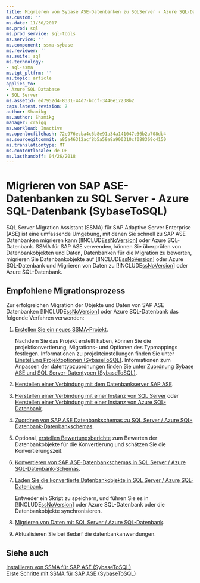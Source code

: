 ```yaml
---
title: Migrieren von Sybase ASE-Datenbanken zu SQLServer - Azure SQL-Datenbank | Microsoft Docs
ms.custom: ''
ms.date: 11/30/2017
ms.prod: sql
ms.prod_service: sql-tools
ms.service: ''
ms.component: ssma-sybase
ms.reviewer: ''
ms.suite: sql
ms.technology:
- sql-ssma
ms.tgt_pltfrm: ''
ms.topic: article
applies_to:
- Azure SQL Database
- SQL Server
ms.assetid: ed7952d4-8331-44d7-bccf-3440e17238b2
caps.latest.revision: 7
author: Shamikg
ms.author: Shamikg
manager: craigg
ms.workload: Inactive
ms.openlocfilehash: 72e976ecba4c6b8e91a34a141047e36b2a708db4
ms.sourcegitcommit: a85a46312acf8b5a59a8a900310cf088369c4150
ms.translationtype: MT
ms.contentlocale: de-DE
ms.lasthandoff: 04/26/2018
---
```

# <a name="migrating-sap-ase-databases-to-sql-server---azure-sql-database-sybasetosql"></a>Migrieren von SAP ASE-Datenbanken zu SQL Server - Azure SQL-Datenbank (SybaseToSQL)
SQL Server Migration Assistant (SSMA) für SAP Adaptive Server Enterprise (ASE) ist eine umfassende Umgebung, mit denen Sie schnell zu SAP ASE Datenbanken migrieren kann [!INCLUDE[ssNoVersion](../../includes/ssnoversion_md.md)] oder Azure SQL-Datenbank. SSMA für SAP ASE verwenden, können Sie überprüfen von Datenbankobjekten und Daten, Datenbanken für die Migration zu bewerten, migrieren Sie Datenbankobjekte auf [!INCLUDE[ssNoVersion](../../includes/ssnoversion_md.md)] oder Azure SQL-Datenbank und Migrieren von Daten zu [!INCLUDE[ssNoVersion](../../includes/ssnoversion_md.md)] oder Azure SQL-Datenbank.  
  
## <a name="recommended-migration-process"></a>Empfohlene Migrationsprozess  
Zur erfolgreichen Migration der Objekte und Daten von SAP ASE Datenbanken [!INCLUDE[ssNoVersion](../../includes/ssnoversion_md.md)] oder Azure SQL-Datenbank das folgende Verfahren verwenden:  
  
1.  [Erstellen Sie ein neues SSMA-Projekt](http://msdn.microsoft.com/en-us/11091d95-c488-48c3-891a-743cac94ac93).  
  
    Nachdem Sie das Projekt erstellt haben, können Sie die projektkonvertierung, Migrations- und Optionen des Typmappings festlegen. Informationen zu projekteinstellungen finden Sie unter [Einstellung Projektoptionen &#40;SybaseToSQL&#41;](../../ssma/sybase/setting-project-options-sybasetosql.md). Informationen zum Anpassen der datentypzuordnungen finden Sie unter [Zuordnung Sybase ASE und SQL Server-Datentypen &#40;SybaseToSQL&#41;](../../ssma/sybase/mapping-sybase-ase-and-sql-server-data-types-sybasetosql.md).  
  
2.  [Herstellen einer Verbindung mit dem Datenbankserver SAP ASE](http://msdn.microsoft.com/en-us/a45a2330-9175-4c9e-af38-ef920e350614).  
  
3.  [Herstellen einer Verbindung mit einer Instanz von SQL Server](http://msdn.microsoft.com/en-us/dd368a1a-45b0-40e9-b4d3-5cdb48c26606) oder [Herstellen einer Verbindung mit einer Instanz von Azure SQL-Datenbank](http://msdn.microsoft.com/en-us/9e77e4b0-40c0-455c-8431-ca5d43849aa7).  
  
4.  [Zuordnen von SAP ASE Datenbankschemas zu SQL Server / Azure SQL-Datenbank-Datenbankschemas](http://msdn.microsoft.com/en-us/2c927003-c49d-4fe1-8e3e-5b2899166268).  
  
5.  Optional, [erstellen Bewertungsberichte](http://msdn.microsoft.com/en-us/eb996b7c-1eef-4f73-b5e6-2fa6faf7336c) zum Bewerten der Datenbankobjekte für die Konvertierung und schätzen Sie die Konvertierungszeit.  
  
6.  [Konvertieren von SAP ASE-Datenbankschemas in SQL Server / Azure SQL-Datenbank-Schemas](http://msdn.microsoft.com/en-us/509cb65d-2f54-427a-83d7-37919cc4e3e3).  
  
7.  [Laden Sie die konvertierte Datenbankobjekte in SQL Server / Azure SQL-Datenbank](http://msdn.microsoft.com/en-us/4c59256f-99a8-4351-9559-a455813dbd06).  
  
    Entweder ein Skript zu speichern, und führen Sie es in [!INCLUDE[ssNoVersion](../../includes/ssnoversion_md.md)] oder Azure SQL-Datenbank oder die Datenbankobjekte synchronisieren.  
  
8.  [Migrieren von Daten mit SQL Server / Azure SQL-Datenbank](http://msdn.microsoft.com/en-us/54a39f5e-9250-4387-a3ae-eae47c799811).  
  
9. Aktualisieren Sie bei Bedarf die datenbankanwendungen.  
  
## <a name="see-also"></a>Siehe auch  
[Installieren von SSMA für SAP ASE &#40;SybaseToSQL&#41;](../../ssma/sybase/installing-ssma-for-sybase-sybasetosql.md)  
[Erste Schritte mit SSMA für SAP ASE &#40;SybaseToSQL&#41;](../../ssma/sybase/getting-started-with-ssma-for-sybase-sybasetosql.md)  
  
